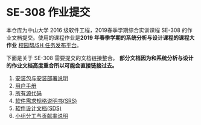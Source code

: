 # SE-308 作业提交



本仓库为中山大学 2016 级软件工程，2019春季学期综合实训课程 SE-308 的作业文档提交。使用的课程作业是**2019 年春季学期的系统分析与设计课程的课程大作业** [校园帮/SH 任务发布平台](https://teamwego.github.io/dashboard/)。



下面是关于 SE-308 需要提交的文档链接整合。 **部分文档因为和系统分析与设计的作业文档高度重合所以可能会直接链接过去。**



1. [安装包与安装部署说明](https://teamwego.github.io/dashboard/08-04-Deployment.html)
2. [用户手册](./用户手册.pdf)
3. [所有源代码](https://github.com/TeamWeGo/source_code)
4. [软件需求规格说明书(SRS)](软件需求规格说明书)
5. [软件设计文档(SDS)](软件设计文档)
6. [小组分工与贡献率说明](小组分工与贡献率说明)



